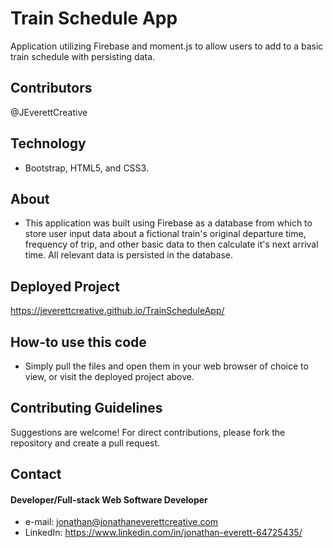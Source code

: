 # Train Schedule App
Application utilizing Firebase and moment.js to allow users to add to a basic train schedule with persisting data.

## Contributors
@JEverettCreative

## Technology
* Bootstrap, HTML5, and CSS3. 

## About
* This application was built using Firebase as a database from which to store user input data about a fictional train's original departure time, frequency of trip, and other basic data to then calculate it's next arrival time. All relevant data is persisted in the database. 

## Deployed Project
https://jeverettcreative.github.io/TrainScheduleApp/

## How-to use this code
* Simply pull the files and open them in your web browser of choice to view, or visit the deployed project above.

## Contributing Guidelines
Suggestions are welcome!
For direct contributions, please fork the repository and create a pull request.

## Contact
#### Developer/Full-stack Web Software Developer
* e-mail: jonathan@jonathaneverettcreative.com
* LinkedIn: https://www.linkedin.com/in/jonathan-everett-64725435/

